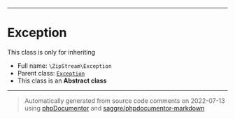 ***

# Exception

This class is only for inheriting



* Full name: `\ZipStream\Exception`
* Parent class: [`Exception`](../Exception.md)
* This class is an **Abstract class**






***
> Automatically generated from source code comments on 2022-07-13 using [phpDocumentor](http://www.phpdoc.org/) and [saggre/phpdocumentor-markdown](https://github.com/Saggre/phpDocumentor-markdown)
